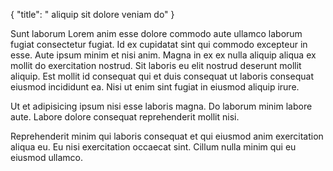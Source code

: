 {
  "title": " aliquip sit dolore veniam do"
}

Sunt laborum Lorem anim esse dolore commodo aute ullamco laborum fugiat consectetur fugiat. Id ex cupidatat sint qui commodo excepteur in esse. Aute ipsum minim et nisi anim. Magna in ex ex nulla aliquip aliqua ex mollit do exercitation nostrud. Sit laboris eu elit nostrud deserunt mollit aliquip. Est mollit id consequat qui et duis consequat ut laboris consequat eiusmod incididunt ea. Nisi ut enim sint fugiat in eiusmod aliquip irure.

Ut et adipisicing ipsum nisi esse laboris magna. Do laborum minim labore aute. Labore dolore consequat reprehenderit mollit nisi.

Reprehenderit minim qui laboris consequat et qui eiusmod anim exercitation aliqua eu. Eu nisi exercitation occaecat sint. Cillum nulla minim qui eu eiusmod ullamco.